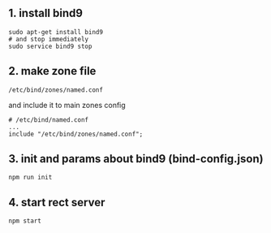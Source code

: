 ## 1. install bind9

    sudo apt-get install bind9
    # and stop immediately
    sudo service bind9 stop 

## 2. make zone file

    /etc/bind/zones/named.conf
    

and include it to main zones config

    # /etc/bind/named.conf
    ...
    include "/etc/bind/zones/named.conf";


## 3. init and params about bind9 (bind-config.json)
    
    npm run init

## 4. start rect server
    
    npm start

